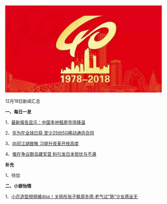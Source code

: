    ![12_01](.\12_19.jpg)

12月19日新闻汇总

**一、每日一发**

1、[最新报告显示：中国多地租房市场降温](https://www.zaobao.com/realtime/china/story20181219-917025)

2、[华为在全球已获 至少25份5G移动通讯合同](https://www.zaobao.com/finance/china/story20181219-917002)

3、[向邓江胡致敬 习提升改革开放高度](https://www.zaobao.com/news/china/story20181219-916923)

4、[俄在争议群岛建军营 料引发日本担忧与不满](https://www.zaobao.com/news/world/story20181219-916941)



**补充**

1、待加



**二、小娱怡情**

1、[小花造型频频被diss！关晓彤张子枫周冬雨 老气过“熟”少女感全无](http://fashion.67.com/tuku/2018/12/19/934865.html)